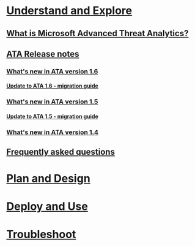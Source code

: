 # [Understand and Explore](what-is-ata.md)
## [What is Microsoft Advanced Threat Analytics?](what-is-ata.md)
## [ATA Release notes](ata-release-notes.md)
### [What's new in ATA version 1.6](whats-new-version-1.6.md)
#### [Update to ATA 1.6 - migration guide](ata-update-1.6-migration-guide.md)
### [What's new in ATA version 1.5](whats-new-version-1.5.md)
#### [Update to ATA 1.5 - migration guide](ata-update-1.5-migration-guide.md)
### [What's new in ATA version 1.4](whats-new-version-1.4.md)
## [Frequently asked questions](ata-technical-faq.md)
# [Plan and Design](/advanced-threat-analytics/plan-design/ata-capacity-planning)
# [Deploy and Use](/advanced-threat-analytics/deploy-use/install-ata)
# [Troubleshoot](/advanced-threat-analytics/troubleshoot/troubleshooting-ata-using-logs)
